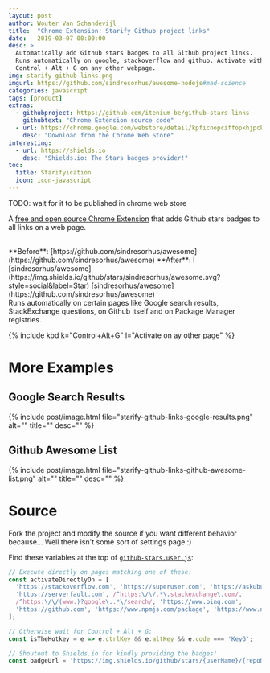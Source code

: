 ```yaml
---
layout: post
author: Wouter Van Schandevijl
title:  "Chrome Extension: Starify Github project links"
date:   2019-03-07 00:00:00
desc: >
  Automatically add Github stars badges to all Github project links.
  Runs automatically on google, stackoverflow and github. Activate with
  Control + Alt + G on any other webpage.
img: starify-github-links.png
imgurl: https://github.com/sindresorhus/awesome-nodejs#mad-science
categories: javascript
tags: [product]
extras:
  - githubproject: https://github.com/itenium-be/github-stars-links
    githubtext: "Chrome Extension source code"
  - url: https://chrome.google.com/webstore/detail/kpficnopciffopkhjpckhkgmnlakcmig
    desc: "Download from the Chrome Web Store"
interesting:
  - url: https://shields.io
    desc: "Shields.io: The Stars badges provider!"
toc:
  title: Starifyication
  icon: icon-javascript
---
```


TODO: wait for it to be published in chrome web store

A [free and open source Chrome Extension](https://chrome.google.com/webstore/detail/kpficnopciffopkhjpckhkgmnlakcmig)
that adds Github stars badges to all links on a web page.

<br>
**Before**: [https://github.com/sindresorhus/awesome](https://github.com/sindresorhus/awesome)  
**After**: ![sindresorhus/awesome](https://img.shields.io/github/stars/sindresorhus/awesome.svg?style=social&label=Star) [sindresorhus/awesome](https://github.com/sindresorhus/awesome)  


<!--more-->

<br>
Runs automatically on certain pages like Google search results, StackExchange questions,
on Github itself and on Package Manager registries.

{% include kbd k="Control+Alt+G" l="Activate on ay other page" %}


# More Examples

## Google Search Results

{% include post/image.html file="starify-github-links-google-results.png" alt="" title="" desc="" %}


## Github Awesome List

{% include post/image.html file="starify-github-links-github-awesome-list.png" alt="" title="" desc="" %}




# Source

Fork the project and modify the source if you want different behavior because... Well there isn't
some sort of settings page :)

Find these variables at the top of [`github-stars.user.js`](https://github.com/itenium-be/github-stars-links/blob/master/github-stars.user.js):

```javascript
// Execute directly on pages matching one of these:
const activateDirectlyOn = [
  'https://stackoverflow.com', 'https://superuser.com', 'https://askubuntu.com',
  'https://serverfault.com', /^https:\/\/.*\.stackexchange\.com/,
  /^https:\/\/(www.)?google\..*\/search/, 'https://www.bing.com',
  'https://github.com', 'https://www.npmjs.com/package', 'https://www.nuget.org/packages',
];

// Otherwise wait for Control + Alt + G:
const isTheHotkey = e => e.ctrlKey && e.altKey && e.code === 'KeyG';

// Shoutout to Shields.io for kindly providing the badges!
const badgeUrl = 'https://img.shields.io/github/stars/{userName}/{repoName}.svg?style=social&label=Star';
```
